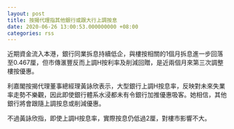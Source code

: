 ```yaml
---
layout: post
title: 按揭代理指其他銀行或跟大行上調按息
date: 2020-06-26 13:00:53.000000000 +08:00
categories: rss
---
```


近期資金流入本港，銀行同業拆息持續低企，與樓按相關的1個月拆息進一步回落至0.467厘，但市傳滙豐反而上調H按利率及削減回贈，是近兩個月來第三次調整樓按優惠。

利嘉閣按揭代理董事總經理黃詠欣表示，大型銀行上調H按息率，反映對未來失業率走勢不樂觀，因此即使銀行體系水浸都未有令銀行加推優惠吸客。她相信，其他銀行將會跟隨上調按息或削減優惠。

不過黃詠欣指，即使上調H按息率，實際按息仍低過2厘，對樓市影響不大。
